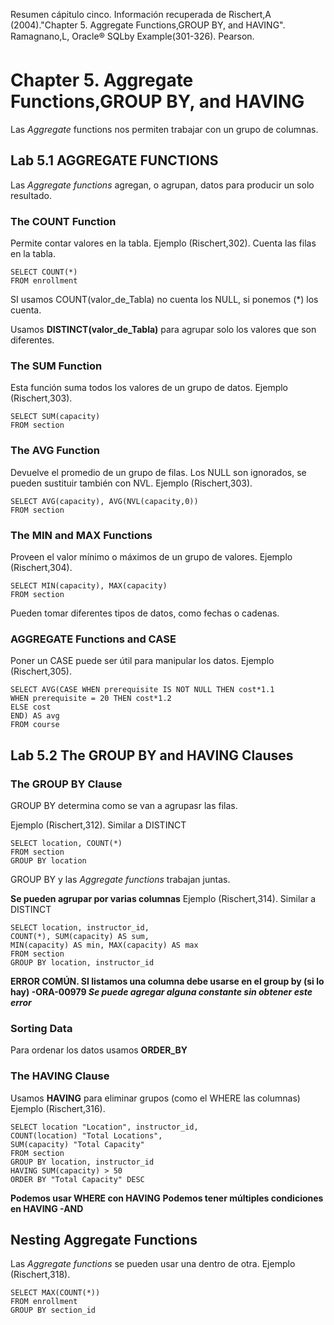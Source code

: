 Resumen cápitulo cinco.
Información recuperada de Rischert,A (2004)."Chapter 5. Aggregate Functions,GROUP BY, and HAVING". Ramagnano,L, Oracle® SQLby Example(301-326). Pearson. 

# Chapter 5. Aggregate Functions,GROUP BY, and HAVING

Las _Aggregate_ functions nos permiten trabajar con un grupo de columnas.



## Lab 5.1 AGGREGATE FUNCTIONS
Las _Aggregate functions_ agregan, o agrupan, datos para
producir un solo resultado. 

### The COUNT Function
Permite contar valores en la tabla. 
Ejemplo (Rischert,302). Cuenta las filas en la tabla.

```
SELECT COUNT(*)
FROM enrollment
```

SI usamos COUNT(valor\_de\_Tabla) no cuenta los NULL, si ponemos (*) los cuenta.


Usamos **DISTINCT(valor\_de\_Tabla)** para agrupar solo los valores que son diferentes.

### The SUM Function
Esta función suma todos los valores de un grupo de datos.
Ejemplo (Rischert,303).
```
SELECT SUM(capacity)
FROM section
```
### The AVG Function
Devuelve el promedio de un grupo de filas. 
Los NULL son ignorados, se pueden sustituir también con NVL.
Ejemplo (Rischert,303).
```
SELECT AVG(capacity), AVG(NVL(capacity,0))
FROM section
```
### The MIN and MAX Functions

Proveen el valor mínimo o máximos de un grupo de valores. 
Ejemplo (Rischert,304).
```
SELECT MIN(capacity), MAX(capacity)
FROM section
```
Pueden tomar diferentes tipos de datos, como fechas o cadenas.

### AGGREGATE Functions and CASE
Poner un CASE puede ser útil para manipular los datos.
Ejemplo (Rischert,305).
```
SELECT AVG(CASE WHEN prerequisite IS NOT NULL THEN cost*1.1
WHEN prerequisite = 20 THEN cost*1.2
ELSE cost
END) AS avg
FROM course
```

## Lab 5.2 The GROUP BY and HAVING Clauses

### The GROUP BY Clause

GROUP BY determina como se van a agrupasr las filas. 

Ejemplo (Rischert,312). Similar a DISTINCT
```
SELECT location, COUNT(*)
FROM section
GROUP BY location
```
GROUP BY y las _Aggregate functions_ trabajan juntas.

**Se pueden agrupar por varias columnas**
Ejemplo (Rischert,314). Similar a DISTINCT
```
SELECT location, instructor_id,
COUNT(*), SUM(capacity) AS sum,
MIN(capacity) AS min, MAX(capacity) AS max
FROM section
GROUP BY location, instructor_id
```

**ERROR COMÚN. SI listamos una columna debe usarse en el group by (si lo hay) -ORA-00979 _Se puede agregar alguna constante sin obtener este error_**


### Sorting Data

Para ordenar los datos usamos **ORDER_BY** 

### The HAVING Clause
Usamos **HAVING** para eliminar grupos (como el WHERE las columnas)
Ejemplo (Rischert,316). 
```
SELECT location "Location", instructor_id,
COUNT(location) "Total Locations",
SUM(capacity) "Total Capacity"
FROM section
GROUP BY location, instructor_id
HAVING SUM(capacity) > 50
ORDER BY "Total Capacity" DESC
```
**Podemos usar WHERE con HAVING**
**Podemos tener múltiples condiciones en HAVING -AND**

## Nesting Aggregate Functions

Las _Aggregate functions_ se pueden usar una dentro de otra. 
Ejemplo (Rischert,318). 
```
SELECT MAX(COUNT(*))
FROM enrollment
GROUP BY section_id
```



